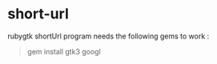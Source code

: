 short-url
=========

rubygtk shortUrl program
needs the following gems to work :
> gem install gtk3 googl
